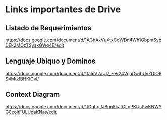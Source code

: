 # Links importantes de Drive 

## Listado de Requerimientos 
https://docs.google.com/document/d/1AGhAxVuXtxCdWDn4Wh1Gbpm6ybDEk2MOzTSyaxGWq4E/edit

## Lenguaje Ubiquo y Dominos
https://docs.google.com/document/d/1fa5iV2aUl7_7eV24VgaGwibUvZOIO9S4MtkIBHKlOvI/

## Context Diagram 
https://docs.google.com/document/d/1tOqhqJJBpnEkJtGLqPKUsPwKNWYG0eoltFULUdaKNas/edit
